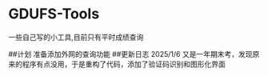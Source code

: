 # GDUFS-Tools
一些自己写的小工具,目前只有平时成绩查询

##计划
准备添加外网的查询功能
##更新日志
2025/1/6 又是一年期末考，发现原来的程序有点没用，于是重构了代码，添加了验证码识别和图形化界面
